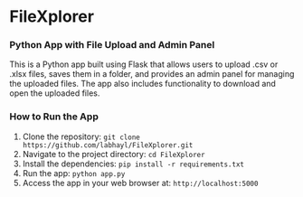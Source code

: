 # FileXplorer
### Python App with File Upload and Admin Panel
This is a Python app built using Flask that allows users to upload .csv or .xlsx files, saves them in a folder, and provides an admin panel for managing the uploaded files. The app also includes functionality to download and open the uploaded files.
### How to Run the App
1) Clone the repository: `git clone https://github.com/labhayl/FileXplorer.git`  
2) Navigate to the project directory: `cd FileXplorer`  
3) Install the dependencies: `pip install -r requirements.txt`  
4) Run the app: `python app.py`  
5) Access the app in your web browser at: `http://localhost:5000`
